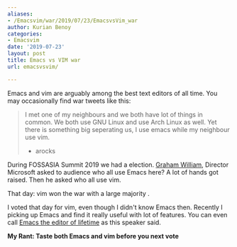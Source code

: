 ```yaml
---
aliases:
- /Emacsvim/war/2019/07/23/EmacsvsVim_war
author: Kurian Benoy
categories:
- Emacsvim
date: '2019-07-23'
layout: post
title: Emacs vs VIM war
url: emacsvsvim/

---
```


Emacs and vim are arguably among the best text editors of all time. You may occasionally find war tweets like this:

> I met one of my neighbours and we both have lot of things in common. We both use GNU Linux and use Arch Linux as well. Yet there is something big seperating us, I use emacs while my neighbour use vim.
> - arocks

During FOSSASIA Summit 2019 we had a election. [Graham William](https://www.linkedin.com/in/graham-williams-34024815/), Director Microsoft asked to audience who all use Emacs here? A lot of hands got raised. Then he asked who all use vim.

That day: vim won the war with a large majority . 

I voted that day for vim, even though I didn't know Emacs then. Recently I picking up Emacs and find it really useful with lot of features. You can even call [Emacs the editor of lifetime](https://www.youtube.com/watch?v=VADudzQGvU8) as this speaker said.

**My Rant: Taste both Emacs and vim before you next vote**

